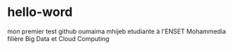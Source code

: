 # hello-word
mon premier test github
oumaima mhijeb 
etudiante à l'ENSET Mohammedia 
filière Big Data et Cloud Computing

